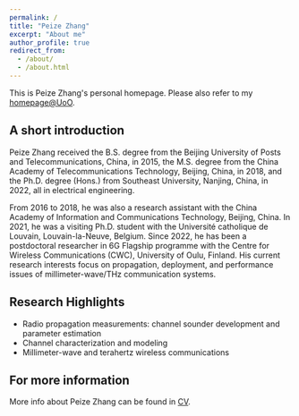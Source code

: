 ```yaml
---
permalink: /
title: "Peize Zhang"
excerpt: "About me"
author_profile: true
redirect_from: 
  - /about/
  - /about.html
---
```


This is Peize Zhang's personal homepage. Please also refer to my [homepage@UoO](https://www.oulu.fi/en/researchers/peize-zhang). 

## A short introduction
Peize Zhang received the B.S. degree from the Beijing University of Posts and Telecommunications, China, in 2015, the M.S. degree from the China Academy of Telecommunications Technology, Beijing, China, in 2018, and the Ph.D. degree (Hons.) from Southeast University, Nanjing, China, in 2022, all in electrical engineering.

From 2016 to 2018, he was also a research assistant with the China Academy of Information and Communications Technology, Beijing, China. In 2021, he was a visiting Ph.D. student with the Université catholique de Louvain, Louvain-la-Neuve, Belgium. Since 2022, he has been a postdoctoral researcher in 6G Flagship programme with the Centre for Wireless Communications (CWC), University of Oulu, Finland. His current research interests focus on propagation, deployment, and performance issues of millimeter-wave/THz communication systems.

## Research Highlights
* Radio propagation measurements: channel sounder development and parameter estimation
* Channel characterization and modeling
* Millimeter-wave and terahertz wireless communications

## For more information
More info about Peize Zhang can be found in [CV](http://peizezhang.github.io/files/FullCV_Peize.pdf).
